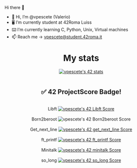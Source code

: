  Hi there 👋

- 👋 Hi, I’m @vpescete (Valerio)
- 🖥 I’m currently student at 42Roma Luiss
- ⌨️ I’m currently learning C, Python, Unix, Virtual machines
- 📫 Reach me -> vpescete@student.42roma.it

<div align="center">
  <h1>My stats</h2>
<a href="https://github.com/JaeSeoKim/badge42"><img src="https://badge42.vercel.app/api/v2/cle014ttn00970fml7jqmcijk/stats?cursusId=21&coalitionId=126" alt="vpescete's 42 stats" /></a>
 <br></br>
 <h2> ✅ 42 ProjectScore Badge! </h2>
 <br>Libft <a href="https://github.com/vpescete/libft"><img src="https://badge42.vercel.app/api/v2/cle014ttn00970fml7jqmcijk/project/2935326" alt="vpescete's 42 Libft Score" /></a></br>
 <br>Born2beroot <img src="https://badge42.vercel.app/api/v2/cle014ttn00970fml7jqmcijk/project/2941095" alt="vpescete's 42 Born2beroot Score" /></br>
 <br>Get_next_line <a href="https://github.com/vpescete/get_next_line"><img src="https://badge42.vercel.app/api/v2/cle014ttn00970fml7jqmcijk/project/2939042" alt="vpescete's 42 get_next_line Score" /></a></br>
 <br>ft_printf <a href="https://github.com/vpescete/ft_printf"><img src="https://badge42.vercel.app/api/v2/cle014ttn00970fml7jqmcijk/project/2939030" alt="vpescete's 42 ft_printf Score" /></a></br>
 <br>Minitalk <a href="https://github.com/vpescete/minitalk"><img src="https://badge42.vercel.app/api/v2/cle014ttn00970fml7jqmcijk/project/2973643" alt="vpescete's 42 minitalk Score" /></a></br>
 <br>so_long <a href="https://github.com/vpescete/so-long"><img src="https://badge42.vercel.app/api/v2/cle014ttn00970fml7jqmcijk/project/2958059" alt="vpescete's 42 so_long Score" /></a></br>
 
</div> 
